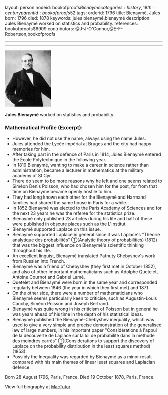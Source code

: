 layout: person
nodeid: bookofproofs$Bienayme
categories: history,18th-century
parentid: bookofproofs$52
tags: 
orderid: 1796
title: Bienaymé, Jules
born: 1796
died: 1878
keywords: jules bienaymé,bienaymé
description: Jules Bienaymé worked on statistics and probability.
references: bookofproofs$6909
contributors: @J-J-O'Connor,@E-F-Robertson,bookofproofs

---



---

![Bienayme.jpg](https://github.com/bookofproofs/bookofproofs.github.io/blob/main/_sources/_assets/images/portraits/Bienayme.jpg?raw=true)

**Jules Bienaymé** worked on statistics and probability.

### Mathematical Profile (Excerpt):
* However, he did not use the name, always using the name Jules.
* Jules attended the Lycée impérial at Bruges and the city had happy memories for him.
* After taking part in the defence of Paris in 1814, Jules Bienaymé entered the École Polytechnique in the following year.
* In 1819 Bienaymé, wanting to make a career in science rather than administration, became a lecturer in mathematics at the military academy of St Cyr.
* There do seem to be more reasons why he left and one seems related to Siméon Denis Poisson, who had chosen him for the post, for from that time on Bienaymé became openly hostile to him.
* They had long known each other for the Bienaymé and Harmand families had shared the same house in Paris for a while.
* In 1852 Bienaymé was elected to the Paris Academy of Sciences and for the next 23 years he was the referee for the statistics prize.
* Bienaymé only published 23 articles during his life and half of these were published in obscure places such as the L'Institut.
* Bienaymé supported Laplace on this issue.
* Bienaymé supported Laplace in general since it was Laplace's "Théorie analytique des probabilités" Ⓣ(Analytic theory of probabilities) (1812) that was the biggest influence on Bienaymé's scientific thinking throughout his life.
* An excellent linguist, Bienaymé translated Pafnuty Chebyshev's work from Russian into French.
* Bienaymé was a friend of Chebyshev (they first met in October 1852), and also of other important mathematicians such as Adolphe Quetelet, Antoine Cournot and Gabriel Lamé.
* Quetelet and Bienaymé were born in the same year and corresponded regularly between 1846 (the year in which they first met) and 1871.
* On the other side, there were a number of mathematicians who Bienaymé seems particularly keen to criticise, such as Augustin-Louis Cauchy, Siméon Poisson and Joseph Bertrand.
* Bienaymé was quite wrong in his criticism of Poisson but in general he was years ahead of his time in the depth of his statistical ideas.
* Bienaymé published the Bienaymé-Chebyshev inequality, which was used to give a very simple and precise demonstration of the generalised law of large numbers, in his important paper "Considérations à l'appui de la découverte de Laplace sur la loi de probabilité dans la méthode des moindres carrés" Ⓣ(Considerations to support the discovery of Laplace on the probability distribution in the least squares method) (1853).
* Possibly the Inequality was regarded by Bienaymé as a minor result compared with his main themes of linear least squares and Laplacian defence.

Born 28 August 1796, Paris, France. Died 19 October 1878, Paris, France.

View full biography at [MacTutor](https://mathshistory.st-andrews.ac.uk/Biographies/Bienayme/)
